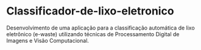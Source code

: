 # Classificador-de-lixo-eletronico
Desenvolvimento de uma aplicação para a classificação automática de lixo eletrônico (e-waste) utilizando técnicas de Processamento Digital de Imagens e Visão Computacional.
